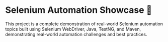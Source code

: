 # Selenium Automation Showcase 🚀
This project is a complete demonstration of real-world Selenium automation topics built using Selenium WebDriver, Java, TestNG, and Maven, demonstrating real-world automation challenges and best practices.
